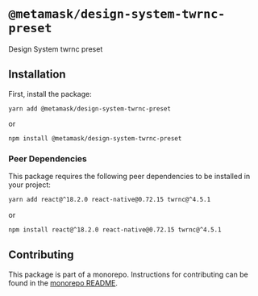 # `@metamask/design-system-twrnc-preset`

Design System twrnc preset

## Installation

First, install the package:

`yarn add @metamask/design-system-twrnc-preset`

or

`npm install @metamask/design-system-twrnc-preset`

### Peer Dependencies

This package requires the following peer dependencies to be installed in your project:

```bash
yarn add react@^18.2.0 react-native@0.72.15 twrnc@^4.5.1
```

or

```bash
npm install react@^18.2.0 react-native@0.72.15 twrnc@^4.5.1
```

## Contributing

This package is part of a monorepo. Instructions for contributing can be found in the [monorepo README](https://github.com/MetaMask/metamask-design-system#readme).
